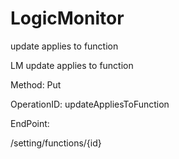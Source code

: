 #     LogicMonitor


update applies to function

LM update applies to function

Method: Put

OperationID: updateAppliesToFunction

EndPoint:

/setting/functions/{id}
